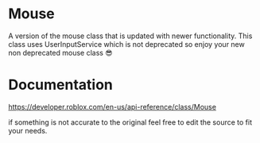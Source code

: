 # Mouse
A version of the mouse class that is updated with newer functionality. This class uses UserInputService which is not deprecated so enjoy your new non deprecated mouse class :sunglasses:

# Documentation
https://developer.roblox.com/en-us/api-reference/class/Mouse

if something is not accurate to the original feel free to edit the source to fit your needs.
